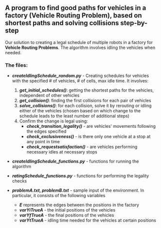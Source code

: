 ## A program to find good paths for vehicles in a factory (Vehicle Routing Problem), based on shortest paths and solving collisions step-by-step
Our solution to creating a legal schedule of multiple robots in a factory for **Vehicle Routing Problems**. The algorithm involves idling the vehicles when needed.

### The files:  
- ***createIdlingSchedule_random.py*** - Creating schedules for vehicles with the specified # of vehicles, # of cells, max idle time. It involves: 
  1. ***get_initial_schedules()***: getting the shortest paths for the vehicles, independent of other vehicles
  2. ***get_collision()***: finding the first collisions for each pair of vehicles
  3. ***solve_collisions()***: for each collision, solve it by rerouting or idling either of the vehicles (chosen based on which change to the schedule leads to the least number of additional steps)
  4. Confirm the change is legal using:
     - ***check_transition_legality()*** - are vehicles' movements following the edges specified
     - ***check_exclusiveness()*** - is there only one vehicle at a stop at any point in time
     - ***check_requestsatisfaction()*** - are vehicles performing necessary idles at necessary stops
  
- ***createIdlingSchedule_functions.py*** - functions for running the algorithm

- ***ratingSchedule_functions.py*** - functions for performing the legality checks

- ***problemA.txt, problemB.txt*** - sample input of the environment. In particular, it consists of the following variables
  - ***E*** represents the edges between the positions in the factory
  - ***varYiTrueA*** - the initial positions of the vehicles
  - ***varYfTrueA*** - the final positions of the vehicles
  - ***varYtTrueA*** - idling time needed for the vehicles at certain positions
